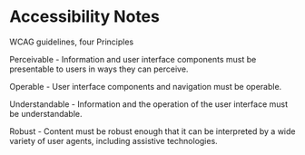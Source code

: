 # Accessibility Notes
WCAG guidelines, four Principles

Perceivable - Information and user interface components must be presentable to users in ways they can perceive.

Operable - User interface components and navigation must be operable.

Understandable - Information and the operation of the user interface must be understandable.

Robust - Content must be robust enough that it can be interpreted by a wide variety of user agents, including assistive technologies.